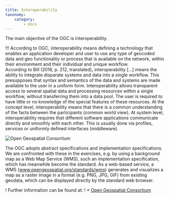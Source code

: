 ```yaml
---
title: Interoperability
taxonomy:
    category:
        - docs
---
```


The main objective of the OGC is interoperability.

!!! According to OGC, interoperability means defining a technology that enables an application developer and user to use any type of geocoded data and geo functionality or process that is available on the network, within their environment and their individual and unique workflow. <br> According to Bill (2016, p. 212, translated), interoperability [...] means the ability to integrate disparate systems and data into a single workflow. This presupposes that syntax and semantics of the data and systems are made available to the user in a uniform form. Interoperability allows transparent access to several spatial data and processing resources within a single workflow, without transferring them into a data pool. The user is required to have little or no knowledge of the special features of these resources. At the concept level, interoperability means that there is a common understanding of the facts between the participants (common world view). At system level, interoperability requires that different software applications communicate directly and smoothly with each other. This is usually done via profiles, services or uniformly defined interfaces (middleware).

![](OGC.png?resize=300&classes=caption "Open Geospatial Consortium")

The OGC adopts abstract specifications and implementation specifications. We are confronted with these in the exercises, e.g. by using a background map as a Web Map Service (WMS), such an implementation specification, which has meanwhile become the standard. As a web-based service, a WMS (www.opengeospatial.org/standards/wms) generates and visualizes a map as a raster image in a format (e.g. PNG, JPG, GIF) from existing geodata, which can be displayed directly by the standard web browser. 

! Further information can be found at:
! * [Open Geospatial Consortium](http://www.opengeospatial.org/)

